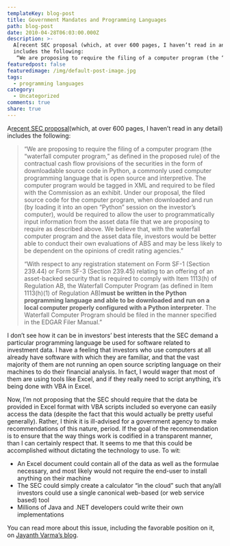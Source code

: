 ```yaml
---
templateKey: blog-post
title: Government Mandates and Programming Languages
path: blog-post
date: 2010-04-28T06:03:00.000Z
description: >-
  A[recent SEC proposal (which, at over 600 pages, I haven’t read in any detail)
  includes the following:
   “We are proposing to require the filing of a computer program (the “waterfall computer program,”
featuredpost: false
featuredimage: /img/default-post-image.jpg
tags:
  - programming languages
category:
  - Uncategorized
comments: true
share: true
---
```

A[recent SEC proposal](http://www.sec.gov/rules/proposed/2010/33-9117.pdf)(which, at over 600 pages, I haven’t read in any detail) includes the following:

> “We are proposing to require the filing of a computer program (the “waterfall computer program,” as defined in the proposed rule) of the contractual cash flow provisions of the securities in the form of downloadable source code in Python, a commonly used computer programming language that is open source and interpretive. The computer program would be tagged in XML and required to be filed with the Commission as an exhibit. Under our proposal, the filed source code for the computer program, when downloaded and run (by loading it into an open “Python” session on the investor’s computer), would be required to allow the user to programmatically input information from the asset data file that we are proposing to require as described above. We believe that, with the waterfall computer program and the asset data file, investors would be better able to conduct their own evaluations of ABS and may be less likely to be dependent on the opinions of credit rating agencies.”
>
> “With respect to any registration statement on Form SF-1 (Section 239.44) or Form SF-3 (Section 239.45) relating to an offering of an asset-backed security that is required to comply with Item 1113(h) of Regulation AB, the Waterfall Computer Program (as defined in Item 1113(h)(1) of Regulation AB)**must be written in the Python programming language and able to be downloaded and run on a local computer properly configured with a Python interpreter**. The Waterfall Computer Program should be filed in the manner specified in the EDGAR Filer Manual.”

I don’t see how it can be in investors’ best interests that the SEC demand a particular programming language be used for software related to investment data. I have a feeling that investors who use computers at all already have software with which they are familiar, and that the vast majority of them are not running an open source scripting language on their machines to do their financial analysis. In fact, I would wager that most of them are using tools like Excel, and if they really need to script anything, it’s being done with VBA in Excel.

Now, I’m not proposing that the SEC should require that the data be provided in Excel format with VBA scripts included so everyone can easily access the data (despite the fact that this would actually be pretty useful generally). Rather, I think it is ill-advised for a government agency to make recommendations of this nature, period. If the goal of the recommendation is to ensure that the way things work is codified in a transparent manner, than I can certainly respect that. It seems to me that this could be accomplished without dictating the technology to use. To wit:

* An Excel document could contain all of the data as well as the formulae necessary, and most likely would not require the end-user to install anything on their machine
* The SEC could simply create a calculator “in the cloud” such that any/all investors could use a single canonical web-based (or web service based) tool
* Millions of Java and .NET developers could write their own implementations

You can read more about this issue, including the favorable position on it, on [Jayanth Varma’s blog](http://jrvarma.wordpress.com/2010/04/16/the-sec-and-the-python).